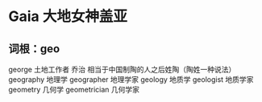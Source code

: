 # Gaia 大地女神盖亚
## 词根：geo
george 土地工作者 乔治 相当于中国制陶的人之后姓陶（陶姓一种说法）
geography 地理学 
geographer 地理学家
geology 地质学
geologist 地质学家
geometry 几何学
geometrician 几何学家


